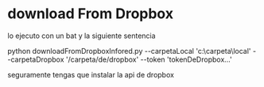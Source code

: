 # download From Dropbox

lo ejecuto con un bat y la siguiente sentencia

python downloadFromDropboxInfored.py --carpetaLocal 'c:\carpeta\local\'  --carpetaDropbox '/carpeta/de/dropbox' --token 'tokenDeDropbox...'

seguramente tengas que instalar la api de dropbox
